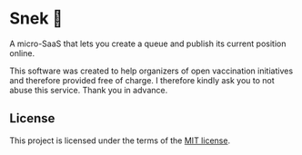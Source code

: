 # Snek 🐍

A micro-SaaS that lets you create a queue and publish its current position online.

This software was created to help organizers of open vaccination initiatives and therefore provided free of charge. I therefore kindly ask you to not abuse this service. Thank you in advance.

<!-- TODO: Document development workflow. -->
<!-- TODO: Implement queue user UI. -->
<!-- TODO: Implement queue admin UI. -->

## License

This project is licensed under the terms of the [MIT license][file-license].

[file-license]: ./LICENSE.md
